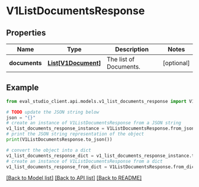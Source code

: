 # V1ListDocumentsResponse


## Properties

Name | Type | Description | Notes
------------ | ------------- | ------------- | -------------
**documents** | [**List[V1Document]**](V1Document.md) | The list of Documents. | [optional] 

## Example

```python
from eval_studio_client.api.models.v1_list_documents_response import V1ListDocumentsResponse

# TODO update the JSON string below
json = "{}"
# create an instance of V1ListDocumentsResponse from a JSON string
v1_list_documents_response_instance = V1ListDocumentsResponse.from_json(json)
# print the JSON string representation of the object
print(V1ListDocumentsResponse.to_json())

# convert the object into a dict
v1_list_documents_response_dict = v1_list_documents_response_instance.to_dict()
# create an instance of V1ListDocumentsResponse from a dict
v1_list_documents_response_from_dict = V1ListDocumentsResponse.from_dict(v1_list_documents_response_dict)
```
[[Back to Model list]](../README.md#documentation-for-models) [[Back to API list]](../README.md#documentation-for-api-endpoints) [[Back to README]](../README.md)



